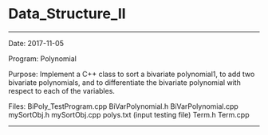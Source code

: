 # Data_Structure_II

-----
Date: 2017-11-05

Program: Polynomial

Purpose: 
  Implement a C++ class to sort a bivariate polynomial1, to add two bivariate polynomials, and to differentiate the bivariate polynomial with respect to each of the variables.

Files:
  BiPoly_TestProgram.cpp
  BiVarPolynomial.h
  BiVarPolynomial.cpp
  mySortObj.h
  mySortObj.cpp
  polys.txt (input testing file)
  Term.h
  Term.cpp
  
---------

